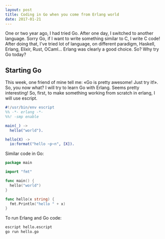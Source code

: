 ```yaml
---
layout: post
title: Coding in Go when you come from Erlang world
date: 2017-01-21
---
```


One or  two year ago,  I had  tried Go. After  one day, I  switched to
another language. Sorry Go, if I want to write something similar to C,
I  write C  code! After  doing that,  I've tried  lot of  language, on
different paradigm, Haskell, Erlang, Elixir, Rust, OCaml... Erlang was
clearly a good choice. So? Why try Go today?

## Starting Go

This week, one friend of mine tell me: «Go is pretty awesome! Just try
it!». So,  you now  what? I will  try to learn  Go with  Erlang. Seems
pretty interesting! So, first, to  make something working from scratch
in erlang, I will use escript.

```erlang
#!/usr/bin/env escript
%% -*- erlang -*-
%%! -smp enable

main(_) ->
  hello("world").

hello(X) ->
  io:format("hello ~p~n", [X]).
```

Similar code in Go:

```go
package main

import "fmt"

func main() {
  hello("world")
}

func hello(x string) {
  fmt.Println("hello " + x)
}

```

To run Erlang and Go code:

```sh
escript hello.escript
go run hello.go
```
